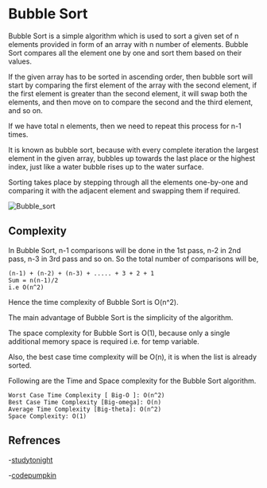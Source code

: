 # Bubble Sort

Bubble Sort is a simple algorithm which is used to sort a given set of n elements provided in form of an array with n number of elements. Bubble Sort compares all the element one by one and sort them based on their values.

If the given array has to be sorted in ascending order, then bubble sort will start by comparing the first element of the array with the second element, if the first element is greater than the second element, it will swap both the elements, and then move on to compare the second and the third element, and so on.

If we have total n elements, then we need to repeat this process for n-1 times.

It is known as bubble sort, because with every complete iteration the largest element in the given array, bubbles up towards the last place or the highest index, just like a water bubble rises up to the water surface.

Sorting takes place by stepping through all the elements one-by-one and comparing it with the adjacent element and swapping them if required.

![Bubble_sort](https://github.com/kianaghss/python/blob/master/Sort%20Algorithms/bubble_sort/BubbleSort.gif)

## Complexity

In Bubble Sort, n-1 comparisons will be done in the 1st pass, n-2 in 2nd pass, n-3 in 3rd pass and so on. So the total number of comparisons will be,

    (n-1) + (n-2) + (n-3) + ..... + 3 + 2 + 1 
    Sum = n(n-1)/2 
    i.e O(n^2)

Hence the time complexity of Bubble Sort is O(n^2).

The main advantage of Bubble Sort is the simplicity of the algorithm.

The space complexity for Bubble Sort is O(1), because only a single additional memory space is required i.e. for temp variable.

Also, the best case time complexity will be O(n), it is when the list is already sorted.

Following are the Time and Space complexity for the Bubble Sort algorithm.

    Worst Case Time Complexity [ Big-O ]: O(n^2)
    Best Case Time Complexity [Big-omega]: O(n)
    Average Time Complexity [Big-theta]: O(n^2)
    Space Complexity: O(1)

## Refrences

   -[studytonight](https://www.studytonight.com/data-structures/bubble-sort)
   
   -[codepumpkin](https://codepumpkin.com/bubble-sort/)

